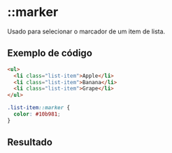 # ::marker

Usado para selecionar o marcador de um item de lista.

## Exemplo de código

```html
<ul>
  <li class="list-item">Apple</li>
  <li class="list-item">Banana</li>
  <li class="list-item">Grape</li>
</ul>
```

```css
.list-item::marker {
  color: #10b981;
}
```

## Resultado

<script setup>
import UnorderedList from '../../components/UnorderedList.vue'
</script>

<UnorderedList 
  :items="['Apple', 'Banana', 'Grape']" 
  :itemClass="$style.item" 
/>

<style module>
.item::marker {
  color: #10b981;
}
</style>
